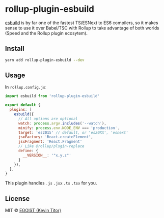 # rollup-plugin-esbuild

[esbuild](https://github.com/evanw/esbuild) is by far one of the fastest TS/ESNext to ES6 compilers, so it makes sense to use it over Babel/TSC with Rollup to take advantage of both worlds (Speed and the Rollup plugin ecosytem).

## Install

```bash
yarn add rollup-plugin-esbuild --dev
```

## Usage

In `rollup.config.js`:

```js
import esbuild from 'rollup-plugin-esbuild'

export default {
  plugins: [
    esbuild({
      // All options are optional
      watch: process.argv.includes('--watch'),
      minify: process.env.NODE_ENV === 'production',
      target: 'es2015' // default, or 'es20XX', 'esnext'
      jsxFactory: 'React.createElement',
      jsxFragment: 'React.Fragment'
      // Like @rollup/plugin-replace
      define: {
        __VERSION__: '"x.y.z"'
      }
    }),
  ],
}
```

This plugin handles `.js` `.jsx` `.ts` `.tsx` for you.

## License

MIT &copy; [EGOIST (Kevin Titor)](https://github.com/sponsors/egoist)
